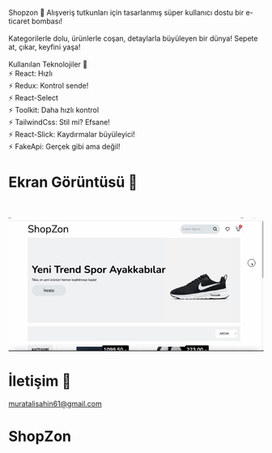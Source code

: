 Shopzon 🛒
Alışveriş tutkunları için tasarlanmış süper kullanıcı dostu bir e-ticaret bombası! <br/> <br/>
Kategorilerle dolu, ürünlerle coşan, detaylarla büyüleyen bir dünya! Sepete at, çıkar, keyfini yaşa!<br/> <br/>
Kullanılan Teknolojiler 🎨<br/>
⚡ React: Hızlı <br/>
⚡ Redux: Kontrol sende!<br/>
⚡ React-Select<br/>
⚡ Toolkit: Daha hızlı kontrol<br/>
⚡ TailwindCss: Stil mi? Efsane!<br/>
⚡ React-Slick: Kaydırmalar büyüleyici!<br/>
⚡ FakeApi: Gerçek gibi ama değil!<br/>
# Ekran Görüntüsü 🎥 <br> <br>
![alt text](shopzon-crop-1.gif)
# İletişim 📩<br>
muratalisahin61@gmail.com
# ShopZon
